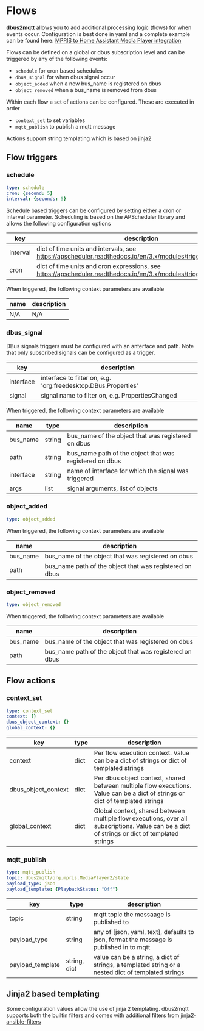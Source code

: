 # Flows

**dbus2mqtt** allows you to add additional processing logic (flows) for when events occur. Configuration is best done in yaml and a complete example can be found here: [MPRIS to Home Assistant Media Player integration](https://github.com/jwnmulder/dbus2mqtt/blob/main/docs/examples/home_assistant_media_player.md)

Flows can be defined on a global or dbus subscription level and can be triggered by any of the following events:

* `schedule` for cron based schedules
* `dbus_signal` for when dbus signal occur
* `object_added` when a new bus_name is registered on dbus
* `object_removed` when a bus_name is removed from dbus

Within each flow a set of actions can be configured. These are executed in order

* `context_set` to set variables
* `mqtt_publish` to publish a mqtt message

Actions support string templating which is based on jinja2

## Flow triggers

### schedule

```yaml
type: schedule
cron: {second: 5}
interval: {seconds: 5}
```

Schedule based triggers can be configured by setting either a cron or interval parameter. Scheduling is based on the   APScheduler library and allows the following configuration options

| key | description  |
|------|-------------|
| interval | dict of time units and intervals, see <https://apscheduler.readthedocs.io/en/3.x/modules/triggers/interval.html>    |
| cron     | dict of time units and cron expressions, see <https://apscheduler.readthedocs.io/en/3.x/modules/triggers/cron.html> |

When triggered, the following context parameters are available

| name | description |
|------|-------------|
| N/A  | N/A         |

### dbus_signal

DBus signals triggers must be configured with an anterface and path. Note that only subscribed signals can be configured as a trigger.

| key | description  |
|------|-------------|
| interface | interface to filter on, e.g. 'org.freedesktop.DBus.Properties' |
| signal    | signal name to filter on, e.g. PropertiesChanged |

When triggered, the following context parameters are available

| name | type | description |
|------|------|-------------|
| bus_name  | string | bus_name of the object that was registered on dbus |
| path      | string | bus_name path of the object that was registered on dbus |
| interface | string | name of interface for which the signal was triggered |
| args      | list   | signal arguments, list of objects |

### object_added

```yaml
type: object_added
```

When triggered, the following context parameters are available

| name | description |
|------|-------------|
| bus_name | bus_name of the object that was registered on dbus |
| path     | bus_name path of the object that was registered on dbus |

### object_removed

```yaml
type: object_removed
```

When triggered, the following context parameters are available

| name | description |
|------|-------------|
| bus_name | bus_name of the object that was registered on dbus |
| path     | bus_name path of the object that was registered on dbus |

## Flow actions

### context_set

```yaml
type: context_set
context: {}
dbus_object_context: {}
global_context: {}
```

| key                 | type             | description  |
|---------------------|------------------|--------------|
| context             | dict | Per flow execution context. Value can be a dict of strings or dict of templated strings |
| dbus_object_context | dict | Per dbus object context, shared between multiple flow executions. Value can be a dict of strings or dict of templated strings |
| global_context      | dict | Global context, shared between multiple flow executions, over all subscriptions. Value can be a dict of strings or dict of templated strings |



### mqtt_publish

```yaml
type: mqtt_publish
topic: dbus2mqtt/org.mpris.MediaPlayer2/state
payload_type: json
payload_template: {PlaybackStatus: "Off"}
```

| key              | type             | description  |
|------------------|------------------|-------------|
| topic            | string | mqtt topic the messaage is published to |
| payload_type     | string | any of [json, yaml, text], defaults to json, format the message is published in to mqtt |
| payload_template | string, dict | value can be a string, a dict of strings, a templated string or a nested dict of templated strings |

## Jinja2 based templating

Some configuration values allow the use of jinja 2 templating. dbus2mqtt supports both the builtin filters and comes with additional filters from [jinja2-ansible-filters](https://pypi.org/project/jinja2-ansible-filters/)
